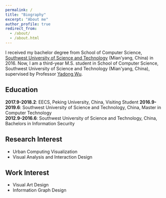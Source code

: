 ```yaml
---
permalink: /
title: "Biography"
excerpt: "About me"
author_profile: true
redirect_from: 
  - /about/
  - /about.html
---
```


I received my bachelor degree from School of Computer Science, [Southwest University of Science and Technology](http://www.swust.edu.cn/) (Mian'yang, China) in 2016. Now, I am a third-year M.S. student in School of Computer Science, Southwest University of Science and Technology (Mian'yang, China), supervised by Professor [Yadong Wu](http://www.cs.swust.edu.cn/staff/p/WuYadong).


**Education**
---

**2017.9-2018.2**: EECS, Peking University, China, Visiting Student
**2016.9-2019.6**: Southwest University of Science and Technology, China, Master in Computer Technology     
**2012.9-2016.6**: Southwest University of Science and Technology, China, Bachelors in Information Security

**Research Interest**
---
- Urban Computing Visualization
- Visual Analysis and Interaction Design

**Work Interest**
---
- Visual Art Design
- Information Graph Design
